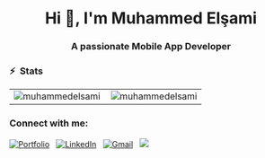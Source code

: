 <h1 align="center">Hi 👋, I'm Muhammed Elşami</h1>
<h3 align="center">A passionate Mobile App Developer</h3>


### ⚡ &nbsp;Stats
<table>
<tr>
  <td>
<img align="left" src="https://github-readme-stats.vercel.app/api/top-langs?username=muhammedelsami&show_icons=true&locale=en&layout=compact" alt="muhammedelsami" /></td>
<td><img align="center" src="https://github-readme-stats.vercel.app/api?username=muhammedelsami&show_icons=true&locale=en" alt="muhammedelsami" /></td>
  </tr>
  </table>
  
  
<h3 align="left">Connect with me:</h3>
<p align="left">
<a href="https://muhammedelsami.com/" target="_blank"><img alt="Portfolio" src="https://img.shields.io/badge/Portfolio%20-%23FF0000.svg?&style=flat&logo=Website&logoColor=white"/></a> &nbsp;
<a href="https://www.linkedin.com/in/muhammed-el%C5%9Fami/" target="_blank"><img alt="LinkedIn" src="https://img.shields.io/badge/linkedin%20-%230077B5.svg?&style=flat&logo=linkedin&logoColor=white"/></a> &nbsp;
<a href="mailto:muhammed97r@hotmail.com" target="_blank"><img alt="Gmail" src="https://img.shields.io/badge/Gmail-D14836?style=flat&logo=gmail&logoColor=white" /></a> &nbsp;
<a href="https://instagram.com/muhammed.elsami" target="_blank"><img src="https://img.shields.io/badge/-@hadi.code-E4405F?style=flat&logo=Instagram&logoColor=white"/></a> &nbsp;
  







<!--

### Hi there 👋

**muhammedelsami/muhammedelsami** is a ✨ _special_ ✨ repository because its `README.md` (this file) appears on your GitHub profile.

Here are some ideas to get you started:

- 🔭 I’m currently working on ...
- 🌱 I’m currently learning ...
- 👯 I’m looking to collaborate on ...
- 🤔 I’m looking for help with ...
- 💬 Ask me about ...
- 📫 How to reach me: ...
- 😄 Pronouns: ...
- ⚡ Fun fact: ...
-->
